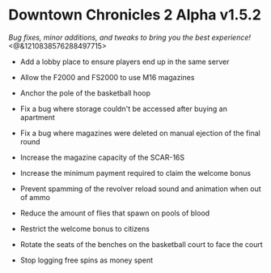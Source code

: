# Downtown Chronicles 2 Alpha v1.5.2
*Bug fixes, minor additions, and tweaks to bring you the best experience!*
<@&1210838576288497715>

* Add a lobby place to ensure players end up in the same server

* Allow the F2000 and FS2000 to use M16 magazines
* Anchor the pole of the basketball hoop
* Fix a bug where storage couldn't be accessed after buying an apartment
* Fix a bug where magazines were deleted on manual ejection of the final round
* Increase the magazine capacity of the SCAR-16S
* Increase the minimum payment required to claim the welcome bonus
* Prevent spamming of the revolver reload sound and animation when out of ammo
* Reduce the amount of flies that spawn on pools of blood
* Restrict the welcome bonus to citizens
* Rotate the seats of the benches on the basketball court to face the court
* Stop logging free spins as money spent
